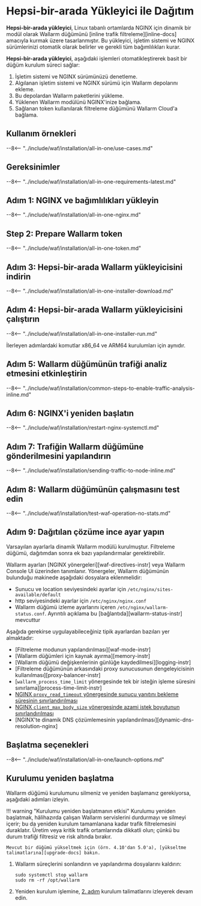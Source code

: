 # Hepsi-bir-arada Yükleyici ile Dağıtım

**Hepsi-bir-arada yükleyici**, Linux tabanlı ortamlarda NGINX için dinamik bir modül olarak Wallarm düğümünü [inline trafik filtreleme][inline-docs] amacıyla kurmak üzere tasarlanmıştır. Bu yükleyici, işletim sistemi ve NGINX sürümlerinizi otomatik olarak belirler ve gerekli tüm bağımlılıkları kurar.

**Hepsi-bir-arada yükleyici**, aşağıdaki işlemleri otomatikleştirerek basit bir düğüm kurulum süreci sağlar:

1. İşletim sistemi ve NGINX sürümünüzü denetleme.
1. Algılanan işletim sistemi ve NGINX sürümü için Wallarm depolarını ekleme.
1. Bu depolardan Wallarm paketlerini yükleme.
1. Yüklenen Wallarm modülünü NGINX'inize bağlama.
1. Sağlanan token kullanılarak filtreleme düğümünü Wallarm Cloud'a bağlama.

## Kullanım örnekleri

--8<-- "../include/waf/installation/all-in-one/use-cases.md"

## Gereksinimler

--8<-- "../include/waf/installation/all-in-one-requirements-latest.md"

## Adım 1: NGINX ve bağımlılıkları yükleyin

--8<-- "../include/waf/installation/all-in-one-nginx.md"

## Step 2: Prepare Wallarm token

--8<-- "../include/waf/installation/all-in-one-token.md"

## Adım 3: Hepsi-bir-arada Wallarm yükleyicisini indirin

--8<-- "../include/waf/installation/all-in-one-installer-download.md"

## Adım 4: Hepsi-bir-arada Wallarm yükleyicisini çalıştırın

--8<-- "../include/waf/installation/all-in-one-installer-run.md"

İlerleyen adımlardaki komutlar x86_64 ve ARM64 kurulumları için aynıdır.

## Adım 5: Wallarm düğümünün trafiği analiz etmesini etkinleştirin

--8<-- "../include/waf/installation/common-steps-to-enable-traffic-analysis-inline.md"

## Adım 6: NGINX'i yeniden başlatın

--8<-- "../include/waf/installation/restart-nginx-systemctl.md"

## Adım 7: Trafiğin Wallarm düğümüne gönderilmesini yapılandırın

--8<-- "../include/waf/installation/sending-traffic-to-node-inline.md"

## Adım 8: Wallarm düğümünün çalışmasını test edin

--8<-- "../include/waf/installation/test-waf-operation-no-stats.md"

## Adım 9: Dağıtılan çözüme ince ayar yapın

Varsayılan ayarlarla dinamik Wallarm modülü kurulmuştur. Filtreleme düğümü, dağıtımdan sonra ek bazı yapılandırmalar gerektirebilir.

Wallarm ayarları [NGINX yönergeleri][waf-directives-instr] veya Wallarm Console UI üzerinden tanımlanır. Yönergeler, Wallarm düğümünün bulunduğu makinede aşağıdaki dosyalara eklenmelidir:

* Sunucu ve location seviyesindeki ayarlar için `/etc/nginx/sites-available/default`
* http seviyesindeki ayarlar için `/etc/nginx/nginx.conf`
* Wallarm düğümü izleme ayarlarını içeren `/etc/nginx/wallarm-status.conf`. Ayrıntılı açıklama bu [bağlantıda][wallarm-status-instr] mevcuttur

Aşağıda gerekirse uygulayabileceğiniz tipik ayarlardan bazıları yer almaktadır:

* [Filtreleme modunun yapılandırılması][waf-mode-instr]
* [Wallarm düğümleri için kaynak ayırma][memory-instr]
* [Wallarm düğümü değişkenlerinin günlüğe kaydedilmesi][logging-instr]
* [Filtreleme düğümünün arkasındaki proxy sunucusunun dengeleyicisinin kullanılması][proxy-balancer-instr]
* [`wallarm_process_time_limit` yönergesinde tek bir isteğin işleme süresini sınırlama][process-time-limit-instr]
* [NGINX `proxy_read_timeout` yönergesinde sunucu yanıtını bekleme süresinin sınırlandırılması](https://nginx.org/en/docs/http/ngx_http_proxy_module.html#proxy_read_timeout)
* [NGINX `client_max_body_size` yönergesinde azami istek boyutunun sınırlandırılması](https://nginx.org/en/docs/http/ngx_http_core_module.html#client_max_body_size)
* [NGINX'te dinamik DNS çözümlemesinin yapılandırılması][dynamic-dns-resolution-nginx]

## Başlatma seçenekleri

--8<-- "../include/waf/installation/all-in-one/launch-options.md"

## Kurulumu yeniden başlatma

Wallarm düğümü kurulumunu silmeniz ve yeniden başlamanız gerekiyorsa, aşağıdaki adımları izleyin.

!!! warning "Kurulumu yeniden başlatmanın etkisi"
    Kurulumu yeniden başlatmak, hâlihazırda çalışan Wallarm servislerini durdurmayı ve silmeyi içerir; bu da yeniden kurulum tamamlanana kadar trafik filtrelemesini duraklatır. Üretim veya kritik trafik ortamlarında dikkatli olun; çünkü bu durum trafiği filtresiz ve risk altında bırakır.

    Mevcut bir düğümü yükseltmek için (örn. 4.10'dan 5.0'a), [yükseltme talimatlarına][upgrade-docs] bakın.

1. Wallarm süreçlerini sonlandırın ve yapılandırma dosyalarını kaldırın:

    ```
    sudo systemctl stop wallarm
    sudo rm -rf /opt/wallarm
    ```
1. Yeniden kurulum işlemine, [2. adım](#step-2-prepare-wallarm-token) kurulum talimatlarını izleyerek devam edin.